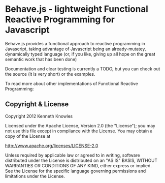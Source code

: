 Behave.js - lightweight Functional Reactive Programming for Javascript
======================================================================

Behave.js provides a functional approach to reactive programming in 
Javascript, taking advantage of Javascript being an already-mutatey,
dynamically typed language (or, if you like, giving up all hope on
the great semantic work that has been done)

Documentation and clear testing is currently a TODO, but you can
check out the source (it is very short) or the examples.

To read more about other implementations of Functional Reactive Programming:

Copyright & License
-------------------
Copyright 2012 Kenneth Knowles

Licensed under the Apache License, Version 2.0 (the "License"); you may not use
this file except in compliance with the License. You may obtain a copy of the
License at

http://www.apache.org/licenses/LICENSE-2.0

Unless required by applicable law or agreed to in writing, software distributed
under the License is distributed on an "AS IS" BASIS, WITHOUT WARRANTIES OR
CONDITIONS OF ANY KIND, either express or implied. See the License for the
specific language governing permissions and limitations under the License.

